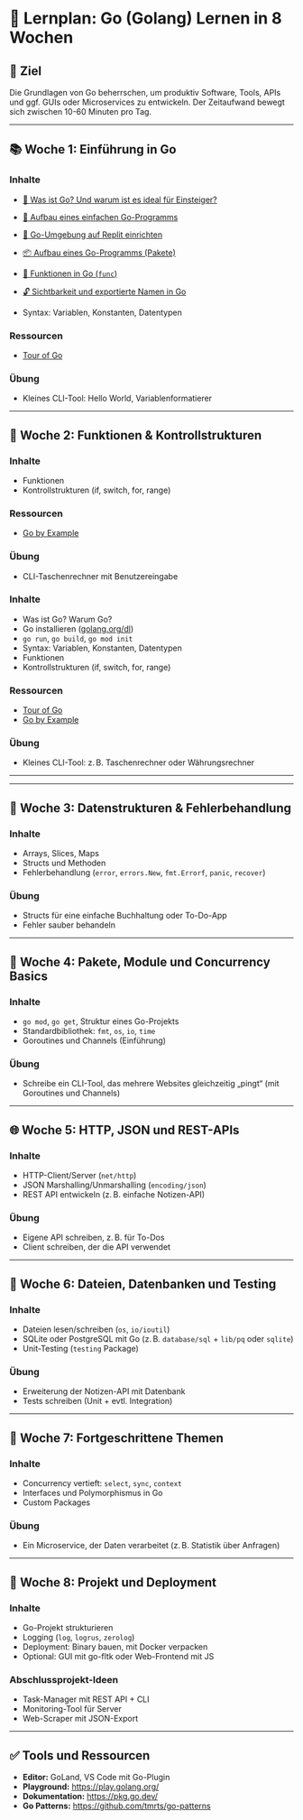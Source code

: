 # 🐹 Lernplan: Go (Golang) Lernen in 8 Wochen


## 🎯 Ziel
Die Grundlagen von Go beherrschen, um produktiv Software, Tools, APIs und ggf. GUIs oder Microservices zu entwickeln.
Der Zeitaufwand bewegt sich zwischen 10-60 Minuten pro Tag.

---

## 📚 Woche 1: Einführung in Go

### Inhalte
- [🐣 Was ist Go? Und warum ist es ideal für Einsteiger?](DAY0.md)
- [🧱 Aufbau eines einfachen Go-Programms](DAY1.md)
- [📅 Go-Umgebung auf Replit einrichten](DAY2.md)
- [📦 Aufbau eines Go-Programms (Pakete)](DAY3packages.md)
- [🔧 Funktionen in Go (`func`)](DAY3functions.md)
- [🔓 Sichtbarkeit und exportierte Namen in Go](DAY3visibility.md)


- Syntax: Variablen, Konstanten, Datentypen

### Ressourcen
- [Tour of Go](https://tour.golang.org/)

### Übung
- Kleines CLI-Tool: Hello World, Variablenformatierer

---

## 📘 Woche 2: Funktionen & Kontrollstrukturen

### Inhalte
- Funktionen
- Kontrollstrukturen (if, switch, for, range)

### Ressourcen
- [Go by Example](https://gobyexample.com/)

### Übung
- CLI-Taschenrechner mit Benutzereingabe

### Inhalte
- Was ist Go? Warum Go?
- Go installieren ([golang.org/dl](https://golang.org/dl/))
- `go run`, `go build`, `go mod init`
- Syntax: Variablen, Konstanten, Datentypen
- Funktionen
- Kontrollstrukturen (if, switch, for, range)

### Ressourcen
- [Tour of Go](https://tour.golang.org/)
- [Go by Example](https://gobyexample.com/)

### Übung
- Kleines CLI-Tool: z. B. Taschenrechner oder Währungsrechner

---
---

## 🧠 Woche 3: Datenstrukturen & Fehlerbehandlung

### Inhalte
- Arrays, Slices, Maps
- Structs und Methoden
- Fehlerbehandlung (`error`, `errors.New`, `fmt.Errorf`, `panic`, `recover`)

### Übung
- Structs für eine einfache Buchhaltung oder To-Do-App
- Fehler sauber behandeln

---

## 🔄 Woche 4: Pakete, Module und Concurrency Basics

### Inhalte
- `go mod`, `go get`, Struktur eines Go-Projekts
- Standardbibliothek: `fmt`, `os`, `io`, `time`
- Goroutines und Channels (Einführung)

### Übung
- Schreibe ein CLI-Tool, das mehrere Websites gleichzeitig „pingt“ (mit Goroutines und Channels)

---

## 🌐 Woche 5: HTTP, JSON und REST-APIs

### Inhalte
- HTTP-Client/Server (`net/http`)
- JSON Marshalling/Unmarshalling (`encoding/json`)
- REST API entwickeln (z. B. einfache Notizen-API)

### Übung
- Eigene API schreiben, z. B. für To-Dos
- Client schreiben, der die API verwendet

---

## 💾 Woche 6: Dateien, Datenbanken und Testing

### Inhalte
- Dateien lesen/schreiben (`os`, `io/ioutil`)
- SQLite oder PostgreSQL mit Go (z. B. `database/sql` + `lib/pq` oder `sqlite`)
- Unit-Testing (`testing` Package)

### Übung
- Erweiterung der Notizen-API mit Datenbank
- Tests schreiben (Unit + evtl. Integration)

---

## 🔀 Woche 7: Fortgeschrittene Themen

### Inhalte
- Concurrency vertieft: `select`, `sync`, `context`
- Interfaces und Polymorphismus in Go
- Custom Packages

### Übung
- Ein Microservice, der Daten verarbeitet (z. B. Statistik über Anfragen)

---

## 🧩 Woche 8: Projekt und Deployment

### Inhalte
- Go-Projekt strukturieren
- Logging (`log`, `logrus`, `zerolog`)
- Deployment: Binary bauen, mit Docker verpacken
- Optional: GUI mit go-fltk oder Web-Frontend mit JS

### Abschlussprojekt-Ideen
- Task-Manager mit REST API + CLI
- Monitoring-Tool für Server
- Web-Scraper mit JSON-Export

---

## ✅ Tools und Ressourcen

- **Editor:** GoLand, VS Code mit Go-Plugin
- **Playground:** https://play.golang.org/
- **Dokumentation:** https://pkg.go.dev/
- **Go Patterns:** https://github.com/tmrts/go-patterns
